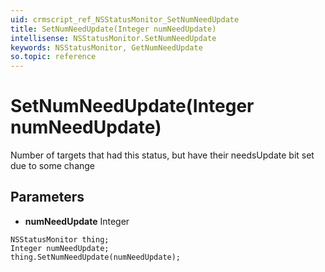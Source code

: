 ```yaml
---
uid: crmscript_ref_NSStatusMonitor_SetNumNeedUpdate
title: SetNumNeedUpdate(Integer numNeedUpdate)
intellisense: NSStatusMonitor.SetNumNeedUpdate
keywords: NSStatusMonitor, GetNumNeedUpdate
so.topic: reference
---
```


# SetNumNeedUpdate(Integer numNeedUpdate)

Number of targets that had this status, but have their needsUpdate bit set due to some change

## Parameters

* **numNeedUpdate** Integer

```crmscript
NSStatusMonitor thing;
Integer numNeedUpdate;
thing.SetNumNeedUpdate(numNeedUpdate);
```

